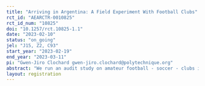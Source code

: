 ```yaml
---
title: "Arriving in Argentina: A Field Experiment With Football Clubs"
rct_id: "AEARCTR-0010825"
rct_id_num: "10825"
doi: "10.1257/rct.10825-1.1"
date: "2023-02-10"
status: "on_going"
jel: "J15, Z2, C93"
start_year: "2023-02-19"
end_year: "2023-03-11"
pi: "Gwen-Jiro Clochard gwen-jiro.clochard@polytechnique.org"
abstract: "We run an audit study on amateur football - soccer - clubs in Argentina to test for discrimination against immigrants. We will send an email with similar text, except for the name and the origin of the fictitious applicant. "
layout: registration
---
```



